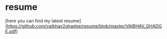 # resume
[here you can find my latest resume] (https://github.com/vaibhav2ghadge/resume/blob/master/VAIBHAV_GHADGE.pdf)
